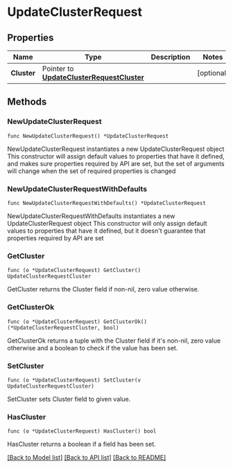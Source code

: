 # UpdateClusterRequest

## Properties

Name | Type | Description | Notes
------------ | ------------- | ------------- | -------------
**Cluster** | Pointer to [**UpdateClusterRequestCluster**](UpdateClusterRequestCluster.md) |  | [optional] 

## Methods

### NewUpdateClusterRequest

`func NewUpdateClusterRequest() *UpdateClusterRequest`

NewUpdateClusterRequest instantiates a new UpdateClusterRequest object
This constructor will assign default values to properties that have it defined,
and makes sure properties required by API are set, but the set of arguments
will change when the set of required properties is changed

### NewUpdateClusterRequestWithDefaults

`func NewUpdateClusterRequestWithDefaults() *UpdateClusterRequest`

NewUpdateClusterRequestWithDefaults instantiates a new UpdateClusterRequest object
This constructor will only assign default values to properties that have it defined,
but it doesn't guarantee that properties required by API are set

### GetCluster

`func (o *UpdateClusterRequest) GetCluster() UpdateClusterRequestCluster`

GetCluster returns the Cluster field if non-nil, zero value otherwise.

### GetClusterOk

`func (o *UpdateClusterRequest) GetClusterOk() (*UpdateClusterRequestCluster, bool)`

GetClusterOk returns a tuple with the Cluster field if it's non-nil, zero value otherwise
and a boolean to check if the value has been set.

### SetCluster

`func (o *UpdateClusterRequest) SetCluster(v UpdateClusterRequestCluster)`

SetCluster sets Cluster field to given value.

### HasCluster

`func (o *UpdateClusterRequest) HasCluster() bool`

HasCluster returns a boolean if a field has been set.


[[Back to Model list]](../README.md#documentation-for-models) [[Back to API list]](../README.md#documentation-for-api-endpoints) [[Back to README]](../README.md)


